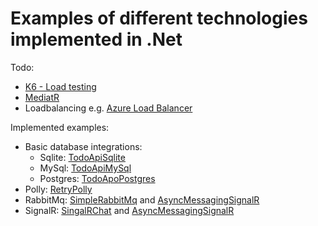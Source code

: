# Examples of different technologies implemented in .Net

Todo:
- [K6 - Load testing](https://grafana.com/docs/k6/latest/)
- [MediatR](https://github.com/jbogard/MediatR)
- Loadbalancing e.g. [Azure Load Balancer](https://learn.microsoft.com/en-us/azure/load-balancer/load-balancer-overview)


Implemented examples:
- Basic database integrations:
    - Sqlite: [TodoApiSqlite](./TodoApiSqlite_EF)
    - MySql: [TodoApiMySql](./TodoApiMySql_EF)
    - Postgres: [TodoApoPostgres](./TodoApiPostgres_EF)
- Polly: [RetryPolly](./RetryPolly)
- RabbitMq: [SimpleRabbitMq](./SimpleRabbitMq) and [AsyncMessagingSignalR](./AsyncMessagingSignalR)
- SignalR: [SingalRChat](./SignalRChat) and [AsyncMessagingSignalR](./AsyncMessagingSignalR)
